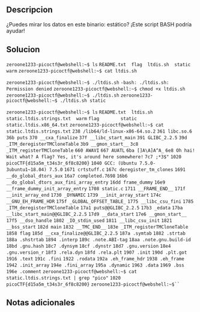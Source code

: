 ## Descripcion 

¿Puedes mirar los datos en este binario: estático? ¡Este script BASH podría ayudar!
## Solucion


`zeroone1233-picoctf@webshell:~$ ls`
`README.txt  flag  ltdis.sh  static  warm`
`zeroone1233-picoctf@webshell:~$ cat ltdis.sh`

`zeroone1233-picoctf@webshell:~$ ./ltdis.sh`
`-bash: ./ltdis.sh: Permission denied`
`zeroone1233-picoctf@webshell:~$ chmod +x ltdis.sh`
`zeroone1233-picoctf@webshell:~$ ./ltdis.sh`
`zeroone1233-picoctf@webshell:~$ ./ltdis.sh static`

`zeroone1233-picoctf@webshell:~$ ls`
`README.txt  ltdis.sh  static.ltdis.strings.txt  warm`
`flag        static    static.ltdis.x86_64.txt`
`zeroone1233-picoctf@webshell:~$ cat static.ltdis.strings.txt`
    `238 /lib64/ld-linux-x86-64.so.2`
    `361 libc.so.6`
    `36b puts`
    `370 __cxa_finalize`
    `37f __libc_start_main`
    `391 GLIBC_2.2.5`
    `39d _ITM_deregisterTMCloneTable`
    `3b9 __gmon_start__`
    `3c8 _ITM_registerTMCloneTable`
    `660 AWAVI`
    `667 AUATL`
    `6ba []A\A]A^A_`
    `6e8 Oh hai! Wait what? A flag? Yes, it's around here somewhere!`
    `7c7 ;*3$"`
   `1020 picoCTF{d15a5m_t34s3r_6f8c8200}`
   `1040 GCC: (Ubuntu 7.5.0-3ubuntu1~18.04) 7.5.0`
   `1671 crtstuff.c`
   `167c deregister_tm_clones`
   `1691 __do_global_dtors_aux`
   `16a7 completed.7698`
   `16b6 __do_global_dtors_aux_fini_array_entry`
   `16dd frame_dummy`
   `16e9 __frame_dummy_init_array_entry`
   `1708 static.c`
   `1711 __FRAME_END__`
   `171f __init_array_end`
   `1730 _DYNAMIC`
   `1739 __init_array_start`
   `174c __GNU_EH_FRAME_HDR`
   `175f _GLOBAL_OFFSET_TABLE_`
   `1775 __libc_csu_fini`
   `1785 _ITM_deregisterTMCloneTable`
   `17a1 puts@@GLIBC_2.2.5`
   `17b3 _edata`
   `17ba __libc_start_main@@GLIBC_2.2.5`
   `17d9 __data_start`
   `17e6 __gmon_start__`
   `17f5 __dso_handle`
   `1802 _IO_stdin_used`
   `1811 __libc_csu_init`
   `1821 __bss_start`
   `182d main`
   `1832 __TMC_END__`
   `183e _ITM_registerTMCloneTable`
   `1858 flag`
   `185d __cxa_finalize@@GLIBC_2.2.5`
   `187a .symtab`
   `1882 .strtab`
   `188a .shstrtab`
   `1894 .interp`
   `189c .note.ABI-tag`
   `18aa .note.gnu.build-id`
   `18bd .gnu.hash`
   `18c7 .dynsym`
   `18cf .dynstr`
   `18d7 .gnu.version`
   `18e4 .gnu.version_r`
   `18f3 .rela.dyn`
   `18fd .rela.plt`
   `1907 .init`
   `190d .plt.got`
   `1916 .text`
   `191c .fini`
   `1922 .rodata`
   `192a .eh_frame_hdr`
   `1938 .eh_frame`
   `1942 .init_array`
   `194e .fini_array`
   `195a .dynamic`
   `1963 .data`
   `1969 .bss`
   `196e .comment`
`zeroone1233-picoctf@webshell:~$ cat static.ltdis.strings.txt | grep "pico"` 
   `1020 picoCTF{d15a5m_t34s3r_6f8c8200}`
`zeroone1233-picoctf@webshell:~$`` 
`

## Notas adicionales
